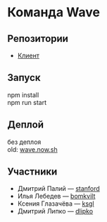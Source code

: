 # Команда Wave

## Репозитории
* [Клиент](https://github.com/frontend-park-mail-ru/2018_2_Wave)

## Запуск
npm install  
npm run start

## Деплой
без деплоя  
old: [wave.now.sh](https://wave.now.sh)

## Участники

* Дмитрий Палий &mdash; [stanford](https://github.com/stanf0rd)
* Илья Лебедев &mdash; [bomkvilt](https://github.com/bomkvilt)
* Ксения Глазачёва &mdash; [ksgl](https://github.com/ksgl)
* Дмитрий Липко &mdash; [dlipko](https://github.com/dlipko)
